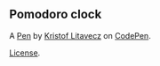 Pomodoro clock
--------------


A [Pen](https://codepen.io/krizsoo/pen/XRaeGj) by [Kristof Litavecz](https://codepen.io/krizsoo) on [CodePen](https://codepen.io).

[License](https://codepen.io/krizsoo/pen/XRaeGj/license).